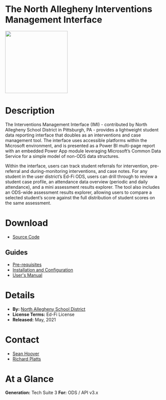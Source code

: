 # The North Allegheny Interventions Management Interface

<img src="https://edfidocs.blob.core.windows.net/$web/img/edfi-exchange/technology/naTigerLogo.png" width="200" />

# Description

The Interventions Management Interface (IMI) - contributed by North Allegheny School District in Pittsburgh, PA - provides a lightweight student data reporting interface that doubles as an interventions and case management tool. The interface uses accessible platforms within the Microsoft environment, and is presented as a Power BI multi-page report with an embedded Power App module leveraging Microsoft’s Common Data Service for a simple model of non-ODS data structures.

Within the interface, users can track student referrals for intervention, pre-referral and during-monitoring interventions, and case notes. For any student in the user district’s Ed-Fi ODS, users can drill through to review a student case profile, an attendance data overview (periodic and daily attendance), and a mini assessment results explorer. The tool also includes an ODS-wide assessment results explorer, allowing users to compare a selected student’s score against the full distribution of student scores on the same assessment.

# Download

* [Source Code](https://github.com/Ed-Fi-Exchange-OSS/Pupils-Personnel-Teams-Dashboard)

## Guides

* [Pre-requisites](https://github.com/Ed-Fi-Exchange-OSS/Pupils-Personnel-Teams-Dashboard/blob/main/prerrequisites.md)
* [Installation and Configuration](https://github.com/Ed-Fi-Exchange-OSS/Pupils-Personnel-Teams-Dashboard/blob/main/Readme.md)
* [User's Manual](https://github.com/Ed-Fi-Exchange-OSS/Pupils-Personnel-Teams-Dashboard/blob/main/usermanual.md)

# Details

* **By:** [North Allegheny School District](http://northallegheny.org)
* **License Terms:** Ed-Fi License
* **Released:** May, 2021

# Contact

* [Sean Hoover](mailto:shoover1@northallegheny.org)
* [Richard Platts](mailto:rplatts@northallegheny.org)

# **At a Glance**

**Generation:** Tech Suite 3
**For:** ODS / API v3.x
